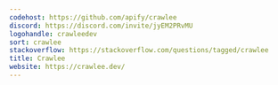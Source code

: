 ```yaml
---
codehost: https://github.com/apify/crawlee
discord: https://discord.com/invite/jyEM2PRvMU
logohandle: crawleedev
sort: crawlee
stackoverflow: https://stackoverflow.com/questions/tagged/crawlee
title: Crawlee
website: https://crawlee.dev/
---
```


